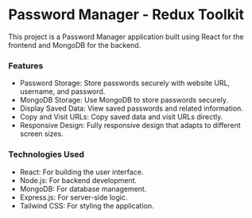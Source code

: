 # Password Manager - Redux Toolkit
This project is a Password Manager application built using React for the frontend and MongoDB for the backend.

### Features
- Password Storage: Store passwords securely with website URL, username, and password.
- MongoDB Storage: Use MongoDB to store passwords securely.
- Display Saved Data: View saved passwords and related information.
- Copy and Visit URLs: Copy saved data and visit URLs directly.
- Responsive Design: Fully responsive design that adapts to different screen sizes.
 
### Technologies Used
- React: For building the user interface.
- Node.js: For backend development.
- MongoDB: For database management.
- Express.js: For server-side logic.
- Tailwind CSS: For styling the application.

<!-- # React + Vite

This template provides a minimal setup to get React working in Vite with HMR and some ESLint rules.

Currently, two official plugins are available:

- [@vitejs/plugin-react](https://github.com/vitejs/vite-plugin-react/blob/main/packages/plugin-react/README.md) uses [Babel](https://babeljs.io/) for Fast Refresh
- [@vitejs/plugin-react-swc](https://github.com/vitejs/vite-plugin-react-swc) uses [SWC](https://swc.rs/) for Fast Refresh -->
